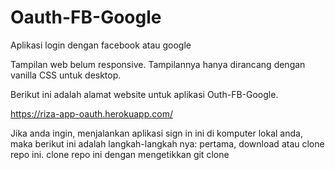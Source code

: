 # Oauth-FB-Google
Aplikasi login dengan facebook atau google


Tampilan web belum responsive. Tampilannya hanya dirancang dengan vanilla CSS untuk desktop. 


Berikut ini adalah alamat website untuk aplikasi Outh-FB-Google.

https://riza-app-oauth.herokuapp.com/



Jika anda ingin, menjalankan aplikasi sign in ini di komputer lokal anda, maka berikut ini adalah langkah-langkah nya:
pertama, download atau clone repo ini. clone repo ini dengan mengetikkan 
git clone 
